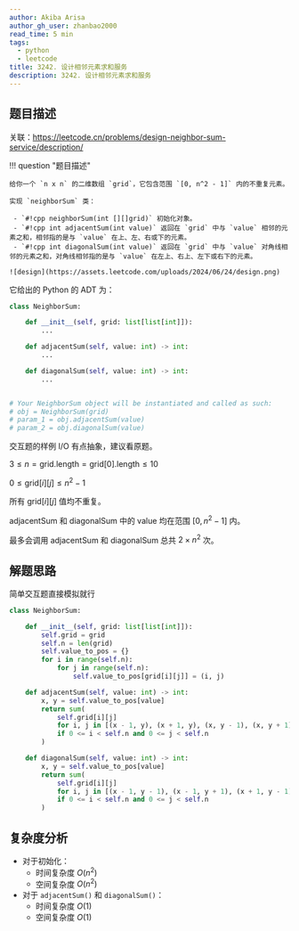 ```yaml
---
author: Akiba Arisa
author_gh_user: zhanbao2000
read_time: 5 min
tags:
  - python
  - leetcode
title: 3242. 设计相邻元素求和服务
description: 3242. 设计相邻元素求和服务
---
```


## 题目描述

关联：https://leetcode.cn/problems/design-neighbor-sum-service/description/

!!! question "题目描述"

    给你一个 `n x n` 的二维数组 `grid`，它包含范围 `[0, n^2 - 1]` 内的不重复元素。
    
    实现 `neighborSum` 类：
    
     - `#!cpp neighborSum(int [][]grid)` 初始化对象。
     - `#!cpp int adjacentSum(int value)` 返回在 `grid` 中与 `value` 相邻的元素之和，相邻指的是与 `value` 在上、左、右或下的元素。
     - `#!cpp int diagonalSum(int value)` 返回在 `grid` 中与 `value` 对角线相邻的元素之和，对角线相邻指的是与 `value` 在左上、右上、左下或右下的元素。

    ![design](https://assets.leetcode.com/uploads/2024/06/24/design.png)

它给出的 Python 的 ADT 为：

```python
class NeighborSum:

    def __init__(self, grid: list[list[int]]):
        ...

    def adjacentSum(self, value: int) -> int:
        ...

    def diagonalSum(self, value: int) -> int:
        ...


# Your NeighborSum object will be instantiated and called as such:
# obj = NeighborSum(grid)
# param_1 = obj.adjacentSum(value)
# param_2 = obj.diagonalSum(value)
```

交互题的样例 I/O 有点抽象，建议看原题。

$3 \leq n = \text{grid.length} = \text{grid}[0].\text{length} \leq 10$

$0 \leq \text{grid}[i][j] \leq n^2 - 1$

所有 $\text{grid}[i][j]$ 值均不重复。

$\text{adjacentSum}$ 和 $\text{diagonalSum}$ 中的 $\text{value}$ 均在范围 $[0, n^2 - 1]$ 内。

最多会调用 $\text{adjacentSum}$ 和 $\text{diagonalSum}$ 总共 $2 \times n^2$ 次。

## 解题思路

简单交互题直接模拟就行

```python
class NeighborSum:

    def __init__(self, grid: list[list[int]]):
        self.grid = grid
        self.n = len(grid)
        self.value_to_pos = {}
        for i in range(self.n):
            for j in range(self.n):
                self.value_to_pos[grid[i][j]] = (i, j)

    def adjacentSum(self, value: int) -> int:
        x, y = self.value_to_pos[value]
        return sum(
            self.grid[i][j] 
            for i, j in [(x - 1, y), (x + 1, y), (x, y - 1), (x, y + 1)]
            if 0 <= i < self.n and 0 <= j < self.n
        )

    def diagonalSum(self, value: int) -> int:
        x, y = self.value_to_pos[value]
        return sum(
            self.grid[i][j] 
            for i, j in [(x - 1, y - 1), (x - 1, y + 1), (x + 1, y - 1), (x + 1, y + 1)]
            if 0 <= i < self.n and 0 <= j < self.n
        )
```

## 复杂度分析

 - 对于初始化：
    - 时间复杂度 $O(n^2)$
    - 空间复杂度 $O(n^2)$
 - 对于 `adjacentSum()` 和 `diagonalSum()`：
    - 时间复杂度 $O(1)$
    - 空间复杂度 $O(1)$
